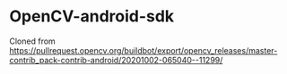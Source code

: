 # OpenCV-android-sdk

Cloned from https://pullrequest.opencv.org/buildbot/export/opencv_releases/master-contrib_pack-contrib-android/20201002-065040--11299/
